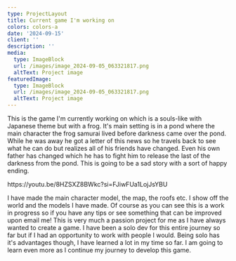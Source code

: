 ```yaml
---
type: ProjectLayout
title: Current game I'm working on
colors: colors-a
date: '2024-09-15'
client: ''
description: ''
media:
  type: ImageBlock
  url: /images/image_2024-09-05_063321817.png
  altText: Project image
featuredImage:
  type: ImageBlock
  url: /images/image_2024-09-05_063321817.png
  altText: Project image
---
```

This is the game I'm currently working on which is a souls-like with Japanese theme but with a frog. It's main setting is in a pond where the main character the frog samurai lived before darkness came over the pond. While he was away he got a letter of this news so he travels back to see what he can do but realizes all of his friends have changed. Even his own father has changed which he has to fight him to release the last of the darkness from the pond. This is going to be a sad story with a sort of happy ending.

https\://youtu.be/8HZSXZ8BWkc?si=FJiwFUa1LojJsYBU

I have made the main character model, the map, the roofs etc. I show off the world and the models I have made. Of course as you can see this is a work in progress so if you have any tips or see something that can be improved upon email me! This is very much a passion project for me as I have always wanted to create a game. I have been a solo dev for this entire journey so far but if I had an opportunity to work with people I would. Being solo has it's advantages though, I have learned a lot in my time so far. I am going to learn even more as I continue my journey to develop this game.
